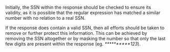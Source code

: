 Initially, the SSN within the response should be checked to ensure its
validity, as it is possible that the regular expression has matched a
similar number with no relation to a real SSN.

If the response does
contain a valid SSN, then all efforts should be taken to remove or
further protect this information. This can be achieved by removing the
SSN altogether or by masking the number so that only the last few
digits are present within the response (eg. _**********123_).